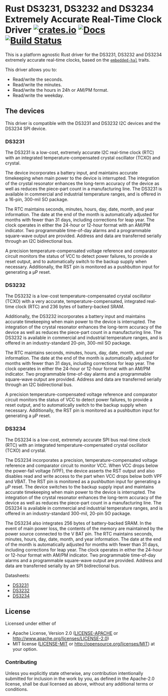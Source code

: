 # Rust DS3231, DS3232 and DS3234 Extremely Accurate Real-Time Clock Driver [![crates.io](https://img.shields.io/crates/v/ds323x.svg)](https://crates.io/crates/ds323x) [![Docs](https://docs.rs/ds323x/badge.svg)](https://docs.rs/ds323x) [![Build Status](https://travis-ci.org/eldruin/ds323x-rs.svg?branch=master)](https://travis-ci.org/eldruin/ds323x-rs)

This is a platform agnostic Rust driver for the DS3231, DS3232 and DS3234
extremely accurate real-time clocks, based on the [`embedded-hal`] traits.

[`embedded-hal`]: https://github.com/rust-embedded/embedded-hal

This driver allows you to:
- Read/write the seconds.
- Read/write the minutes.
- Read/write the hours in 24h or AM/PM format.
- Read/write the weekday.

## The devices

This driver is compatible with the DS3231 and DS3232 I2C devices and the
DS3234 SPI device.

### DS3231
The DS3231 is a low-cost, extremely accurate I2C real-time clock (RTC) with
an integrated temperature-compensated crystal oscillator (TCXO) and crystal.

The device incorporates a battery input, and maintains accurate timekeeping
when main power to the device is interrupted. The integration of the
crystal resonator enhances the long-term accuracy of the device as well as
reduces the piece-part count in a manufacturing line.
The DS3231 is available in commercial and industrial temperature ranges,
and is offered in a 16-pin, 300-mil SO package.

The RTC maintains seconds, minutes, hours, day, date, month, and year
information. The date at the end of the month is automatically adjusted for
months with fewer than 31 days, including corrections for leap year. The
clock operates in either the 24-hour or 12-hour format with an AM/PM
indicator. Two programmable time-of-day alarms and a programmable
square-wave output are provided. Address and data are transferred serially
through an I2C bidirectional bus.

A precision temperature-compensated voltage reference and comparator
circuit monitors the status of VCC to detect power failures, to provide a
reset output, and to automatically switch to the backup supply when
necessary. Additionally, the RST pin is monitored as a pushbutton
input for generating a μP reset.

### DS3232
The DS3232 is a low-cost temperature-compensated crystal oscillator (TCXO)
with a very accurate, temperature-compensated, integrated real-time clock
(RTC) and 236 bytes of battery-backed SRAM.

Additionally, the DS3232 incorporates a battery input and maintains
accurate timekeeping when main power to the device is interrupted. The
integration of the crystal resonator enhances the long-term accuracy of the
device as well as reduces the piece-part count in a manufacturing line.
The DS3232 is available in commercial and industrial temperature ranges,
and is offered in an industry-standard 20-pin, 300-mil SO package.

The RTC maintains seconds, minutes, hours, day, date, month, and year
information. The date at the end of the month is automatically adjusted for
months with fewer than 31 days, including corrections for leap year. The
clock operates in either the 24-hour or 12-hour format with an AM/PM
indicator. Two programmable time-of-day alarms and a programmable
square-wave output are provided. Address and data are transferred serially
through an I2C bidirectional bus.

A precision temperature-compensated voltage reference and comparator
circuit monitors the status of VCC to detect power failures, to provide a
reset output, and to automatically switch to the backup supply when
necessary. Additionally, the RST pin is monitored as a pushbutton input for
generating a μP reset.

### DS3234
The DS3234 is a low-cost, extremely accurate SPI bus real-time clock (RTC)
with an integrated temperature-compensated crystal oscillator (TCXO) and
crystal.

The DS3234 incorporates a precision, temperature-compensated voltage
reference and comparator circuit to monitor VCC. When VCC drops below the
power-fail voltage (VPF), the device asserts the RST output and also
disables read and write access to the part when VCC drops below both VPF
and VBAT. The RST pin is monitored as a pushbutton input for generating a
μP reset. The device switches to the backup supply input and maintains
accurate timekeeping when main power to the device is interrupted.
The integration of the crystal resonator enhances the long-term accuracy of
the device as well as reduces the piece-part count in a manufacturing line.
The DS3234 is available in commercial and industrial temperature ranges,
and is offered in an industry-standard 300-mil, 20-pin SO package.

The DS3234 also integrates 256 bytes of battery-backed SRAM. In the event
of main power loss, the contents of the memory are maintained by the power
source connected to the V BAT pin. The RTC maintains seconds, minutes,
hours, day, date, month, and year information. The date at the end of the
month is automatically adjusted for months with fewer than 31 days,
including corrections for leap year. The clock operates in either the
24-hour or 12-hour format with AM/PM indicator. Two programmable
time-of-day alarms and a programmable square-wave output are provided.
Address and data are transferred serially by an SPI bidirectional bus.

Datasheets:
- [DS3231](https://datasheets.maximintegrated.com/en/ds/DS3231.pdf)
- [DS3232](https://datasheets.maximintegrated.com/en/ds/DS3232.pdf)
- [DS3234](https://datasheets.maximintegrated.com/en/ds/DS3234.pdf)

## License

Licensed under either of

 * Apache License, Version 2.0 ([LICENSE-APACHE](LICENSE-APACHE) or
   http://www.apache.org/licenses/LICENSE-2.0)
 * MIT license ([LICENSE-MIT](LICENSE-MIT) or
   http://opensource.org/licenses/MIT) at your option.

### Contributing

Unless you explicitly state otherwise, any contribution intentionally submitted
for inclusion in the work by you, as defined in the Apache-2.0 license, shall
be dual licensed as above, without any additional terms or conditions.

